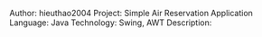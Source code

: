 Author: hieuthao2004
Project: Simple Air Reservation Application
Language: Java
Technology: Swing, AWT
Description: